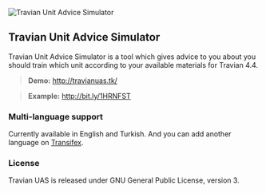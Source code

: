 ![Travian Unit Advice Simulator](http://travianuas.tk/images/banner.png)

## Travian Unit Advice Simulator ##

Travian Unit Advice Simulator is a tool which gives advice to you about you should train which unit according to your available materials for Travian 4.4.

> **Demo:** http://travianuas.tk/

> **Example:** http://bit.ly/1HRNFST

### Multi-language support ###
Currently available in English and Turkish. And you can add another language on [Transifex](https://www.transifex.com/projects/p/travian-uas/).

### License ###
Travian UAS is released under GNU General Public License, version 3.
